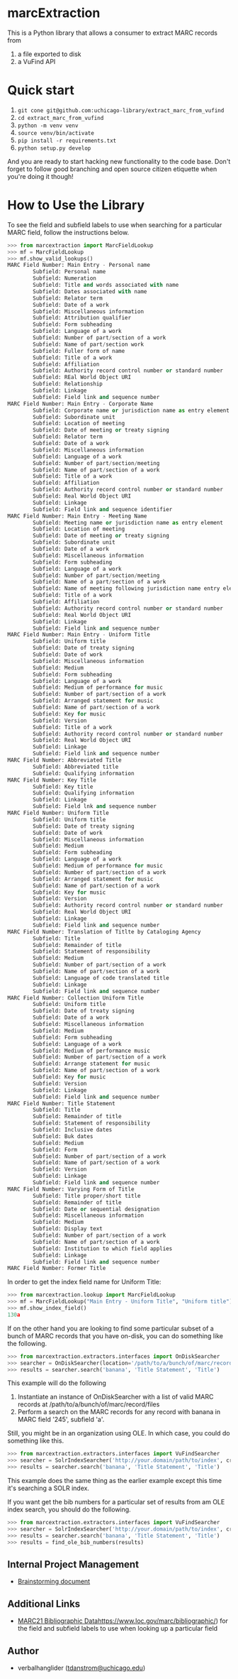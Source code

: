 
# marcExtraction

This is a Python library that allows a consumer to extract MARC records from 

1. a file exported to disk
1. a VuFind API

# Quick start

1. ```git cone git@github.com:uchicago-library/extract_marc_from_vufind```
1. ```cd extract_marc_from_vufind```
1. ```python -m venv venv```
1. ```source venv/bin/activate```
1. ```pip install -r requirements.txt```
1. ```python setup.py develop```

And you are ready to start hacking new functionality to the code base. Don't forget to follow good branching and open source citizen etiquette when you're doing it though!

# How to Use the Library

To see the field and subfield labels to use when searching for a particular MARC field, follow the instructions below.

```python
>>> from marcextraction import MarcFieldLookup
>>> mf = MarcFieldLookup
>>> mf.show_valid_lookups()
MARC Field Number: Main Entry - Personal name
        Subfield: Personal name
        Subfield: Numeration
        Subfield: Title and words associated with name
        Subfield: Dates associated with name
        Subfield: Relator term
        Subfield: Date of a work
        Subfield: Miscellaneous information
        Subfield: Attribution qualifier
        Subfield: Form subheading
        Subfield: Language of a work
        Subfield: Number of part/section of a work
        Subfield: Name of part/section work
        Subfield: Fuller form of name
        Subfield: Title of a work
        Subfield: Affiliation
        Subfield: Authority record control number or standard number
        Subfield: REal World Object URI
        Subfield: Relationship
        Subfield: Linkage
        Subfield: Field link and sequence number
MARC Field Number: Main Entry - Corporate Name
        Subfield: Corporate name or jurisdiction name as entry element
        Subfield: Subordinate unit
        Subfield: Location of meeting
        Subfield: Date of meeting or treaty signing
        Subfield: Relator term
        Subfield: Date of a work
        Subfield: Miscellaneous information
        Subfield: Language of a work
        Subfield: Number of part/section/meeting
        Subfield: Name of part/section of a work
        Subfield: Title of a work
        Subfield: Affiliation
        Subfield: Authority record control number or standard number
        Subfield: Real World Object URI
        Subfield: Linkage
        Subfield: Field link and sequence identifier
MARC Field Number: Main Entry - Meeting Name
        Subfield: Meeting name or jurisdiction name as entry element
        Subfield: Location of meeting
        Subfield: Date of meeting or treaty signing
        Subfield: Subordinate unit
        Subfield: Date of a work
        Subfield: Miscellaneous information
        Subfield: Form subheading
        Subfield: Language of a work
        Subfield: Number of part/section/meeting
        Subfield: Name of a part/section of a work
        Subfield: Name of meeting following jurisdiction name entry element
        Subfield: Title of a work
        Subfield: Affiliation
        Subfield: Authority record control number or standard number
        Subfield: Real World Object URI
        Subfield: Linkage
        Subfield: Field link and sequence number
MARC Field Number: Main Entry - Uniform Title
        Subfield: Uniform title
        Subfield: Date of treaty signing
        Subfield: Date of work
        Subfield: Miscellaneous information
        Subfield: Medium
        Subfield: Form subheading
        Subfield: Language of a work
        Subfield: Medium of performance for music
        Subfield: Number of part/section of a work
        Subfield: Arranged statement for music
        Subfield: Name of part/section of a work
        Subfield: Key for music
        Subfield: Version
        Subfield: Title of a work
        Subfield: Authority record control number or standard number
        Subfield: Real World Object URI
        Subfield: Linkage
        Subfield: Field link and sequence number
MARC Field Number: Abbreviated Title
        Subfield: Abbreviated title
        Subfield: Qualifying information
MARC Field Number: Key Title
        Subfield: Key title
        Subfield: Qualifying information
        Subfield: Linkage
        Subfield: Field lnk and sequence number
MARC Field Number: Uniform Title
        Subfield: Uniform title
        Subfield: Date of treaty signing
        Subfield: Date of work
        Subfield: Miscellaneous information
        Subfield: Medium
        Subfield: Form subheading
        Subfield: Language of a work
        Subfield: Medium of performance for music
        Subfield: Number of part/section of a work
        Subfield: Arranged statement for music
        Subfield: Name of part/section of a work
        Subfield: Key for music
        Subfield: Version
        Subfield: Authority record control number or standard number
        Subfield: Real World Object URI
        Subfield: Linkage
        Subfield: Field link and sequence number
MARC Field Number: Translation of Titlte by Cataloging Agency
        Subfield: Title
        Subfield: Remainder of title
        Subfield: Statement of responsibility
        Subfield: Medium
        Subfield: Number of part/section of a work
        Subfield: Name of part/section of a work
        Subfield: Language of code translated title
        Subfield: Linkage
        Subfield: Field link and sequence number
MARC Field Number: Collection Uniform Title
        Subfield: Uniform title
        Subfield: Date of treaty signing
        Subfield: Date of a work
        Subfield: Miscellaneous information
        Subfield: Medium
        Subfield: Form subheading
        Subfield: Language of a work
        Subfield: Medium of performance music
        Subfield: Number of part/section of a work
        Subfield: Arrange statement for music
        Subfield: Name of part/section of a work
        Subfield: Key for music
        Subfield: Version
        Subfield: Linkage
        Subfield: Field link and sequence number
MARC Field Number: Title Statement
        Subfield: Title
        Subfield: Remainder of title
        Subfield: Statement of responsibility
        Subfield: Inclusive dates
        Subfield: Buk dates
        Subfield: Medium
        Subfield: Form
        Subfield: Number of part/section of a work
        Subfield: Name of part/section of a work
        Subfield: Version
        Subfield: Linkage
        Subfield: Field link and sequence number
MARC Field Number: Varying Form of Title
        Subfield: Title proper/short title
        Subfield: Remainder of title
        Subfield: Date or sequential designation
        Subfield: Miscellaneous information
        Subfield: Medium
        Subfield: Display text
        Subfield: Number of part/section of a work
        Subfield: Name of part/section of a work
        Subfield: Institution to which field applies
        Subfield: Linkage
        Subfield: Field link and sequence number
MARC Field Number: Former Title
```

In order to get the index field name for Uniform Title:

```python
>>> from marcextraction.lookup import MarcFieldLookup
>>> mf = MarcFieldLookup("Main Entry - Uniform Title", "Uniform title")
>>> mf.show_index_field()
130a
```

If on the other hand you are looking to find some particular subset of a bunch of MARC records that you have on-disk, you can do something like the following.

```python
>>> from marcextraction.extractors.interfaces import OnDiskSearcher
>>> searcher = OnDiskSearcher(location='/path/to/a/bunch/of/marc/record/files')
>>> results = searcher.search('banana', 'Title Statement', 'Title')
```

This example will do the following

1. Instantiate an instance of OnDiskSearcher with a list of valid MARC records at /path/to/a/bunch/of/marc/record/files
1. Perform a search on the MARC records for any record with banana in MARC field '245', subfield 'a'.

Still, you might be in an organization using OLE. In which case, you could do something like this.

```python
>>> from marcextraction.extractors.interfaces import VuFindSearcher
>>> searcher = SolrIndexSearcher('http://your.domain/path/to/index', create_ole_index_field, create_ole_query)
>>> results = searcher.search('banana', 'Title Statement', 'Title')
```
This example does the same thing as the earlier example except this time it's searching a SOLR index. 

If you want get the bib numbers for a particular set of results from am OLE index search, you should do the following.

```python
>>> from marcextraction.extractors.interfaces import VuFindSearcher
>>> searcher = SolrIndexSearcher('http://your.domain/path/to/index', create_ole_index_field, create_ole_query)
>>> results = searcher.search('banana', 'Title Statement', 'Title')
>>> results = find_ole_bib_numbers(results)
```

## Internal Project Management

- [Brainstorming document](https://docs.google.com/document/d/18leMBOiPCnQujR2gOBjDCPajI7-t_AzWJxglH34QjFw/edit?usp=sharing)

## Additional Links

- [MARC21 Bibliographic Data]()https://www.loc.gov/marc/bibliographic/) for the field and subfield labels to use when looking up a particular field
## Author

- verbalhanglider (tdanstrom@uchicago.edu)
